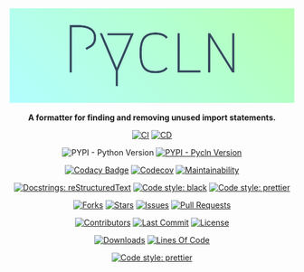 <center>

![Logo](docs/_media/logo-background.png)

**A formatter for finding and removing unused import statements.**

[![CI](https://github.com/hadialqattan/pycln/workflows/CI/badge.svg?branch=master)](https://github.com/hadialqattan/pycln/actions?query=workflow%3ACI)
[![CD](https://github.com/hadialqattan/pycln/workflows/CD/badge.svg?branch=master)](https://github.com/hadialqattan/pycln/actions?query=workflow%3ACD)

![PYPI - Python Version](https://img.shields.io/pypi/pyversions/pycln)
[![PYPI - Pycln Version](https://img.shields.io/pypi/v/pycln)](https://pypi.org/project/pycln/)

[![Codacy Badge](https://app.codacy.com/project/badge/Grade/e7c6c290c3c149e484634ac1905800d6)](https://www.codacy.com/manual/hadialqattan/pycln/dashboard?utm_source=github.com&utm_medium=referral&utm_content=hadialqattan/pycln&utm_campaign=Badge_Grade)
[![Codecov](https://codecov.io/gh/hadialqattan/pycln/branch/master/graph/badge.svg?token=VVYBDCZPHR)](https://codecov.io/gh/hadialqattan/pycln)
[![Maintainability](https://api.codeclimate.com/v1/badges/38ec82d916c0707149aa/maintainability)](https://codeclimate.com/github/hadialqattan/pycln/maintainability)

[![Docstrings: reStructuredText](https://img.shields.io/badge/docstrings-reStructuredText-gree.svg)](https://docutils.sourceforge.io/rst.html)
[![Code style: black](https://img.shields.io/badge/code%20style-black-000000.svg)](https://github.com/psf/black)
[![Code style: prettier](https://img.shields.io/badge/code%20style-prettier-ff69b4.svg)](https://github.com/prettier/prettier)

[![Forks](https://img.shields.io/github/forks/hadialqattan/pycln)](https://github.com/hadialqattan/pycln/fork)
[![Stars](https://img.shields.io/github/stars/hadialqattan/pycln)](https://github.com/hadialqattan/pycln/stargazers)
[![Issues](https://img.shields.io/github/issues/hadialqattan/pycln)](https://github.com/hadialqattan/pycln/issues)
[![Pull Requests](https://img.shields.io/github/issues-pr/hadialqattan/pycln)](https://github.com/hadialqattan/pycln/pulls)

[![Contributors](https://img.shields.io/github/contributors/hadialqattan/pycln)](https://github.com/hadialqattan/pycln/graphs/contributors)
[![Last Commit](https://img.shields.io/github/last-commit/hadialqattan/pycln.svg)](https://github.com/hadialqattan/pycln/commits/master)
[![License](https://img.shields.io/github/license/hadialqattan/pycln.svg)](https://github.com/hadialqattan/pycln/blob/master/LICENSE)

[![Downloads](https://pepy.tech/badge/pycln)](https://pepy.tech/project/pycln)
[![Lines Of Code](https://img.shields.io/tokei/lines/github.com/hadialqattan/pycln)](_blank)

[![Code style: prettier](https://img.shields.io/badge/For%20More%20Information%20See-Pycln%20Docs-B3FEFF.svg)](https://hadialqattan.github.io/pycln)

<center/>
